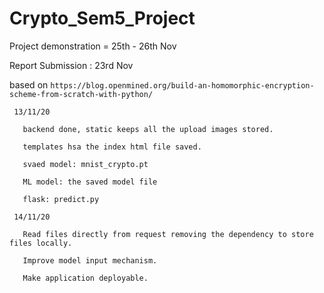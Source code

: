 # Crypto_Sem5_Project

Project demonstration = 25th - 26th Nov

Report Submission : 23rd Nov

based on ``` https://blog.openmined.org/build-an-homomorphic-encryption-scheme-from-scratch-with-python/ ```

```
 13/11/20

   backend done, static keeps all the upload images stored.

   templates hsa the index html file saved.

   svaed model: mnist_crypto.pt

   ML model: the saved model file

   flask: predict.py
```


```
 14/11/20

   Read files directly from request removing the dependency to store files locally.

   Improve model input mechanism.

   Make application deployable.

```
